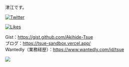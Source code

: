津江です。  

<p dir="auto">
<a href="https://twitter.com/tsue_dev" rel="nofollow"><img alt="Twitter" src="https://camo.githubusercontent.com/e1c2fd3bcd4ed13889ed78d1e814261a7cfbc79ae826198b7813850b15a8d956/68747470733a2f2f696d672e736869656c64732e696f2f62616467652f747769747465722d2532333144413146322e7376673f267374796c653d666f722d7468652d6261646765266c6f676f3d74776974746572266c6f676f436f6c6f723d7768697465" data-canonical-src="https://img.shields.io/badge/twitter-%231DA1F2.svg?&amp;style=for-the-badge&amp;logo=twitter&amp;logoColor=white" style="max-width: 100%;"></a>
</p>
<a href="https://zenn.dev/tsue"><img src="https://badgen.org/img/zenn/tsue/likes?style=flat-square" alt="Likes" /></a>

Gist：https://gist.github.com/Akihide-Tsue  
ブログ：https://tsue-sandbox.vercel.app/  
Wantedly（業務経歴）：https://www.wantedly.com/id/tsue  


![](https://github-profile-summary-cards.vercel.app/api/cards/profile-details?username=Akihide-Tsue&theme=vue)
 
